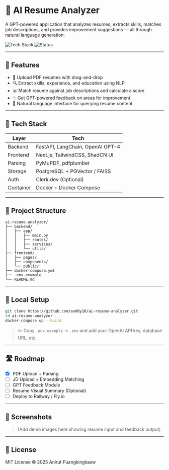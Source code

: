 # 🧠 AI Resume Analyzer

A GPT-powered application that analyzes resumes, extracts skills, matches job descriptions, and provides improvement suggestions — all through natural language generation.

![Tech Stack](https://img.shields.io/badge/Tech-FastAPI%20%7C%20LangChain%20%7C%20OpenAI%20%7C%20React-blue)
![Status](https://img.shields.io/badge/Status-In%20Development-yellow)

---

## 🚀 Features

- 📄 Upload PDF resumes with drag-and-drop
- 🔍 Extract skills, experience, and education using NLP
- 📊 Match resume against job descriptions and calculate a score
- ✨ Get GPT-powered feedback on areas for improvement
- 💬 Natural language interface for querying resume content

---

## 🧱 Tech Stack

| Layer        | Tech                         |
|--------------|-------------------------------|
| Backend      | FastAPI, LangChain, OpenAI GPT-4 |
| Frontend     | Next.js, TailwindCSS, ShadCN UI |
| Parsing      | PyMuPDF, pdfplumber           |
| Storage      | PostgreSQL + PGVector / FAISS |
| Auth         | Clerk.dev (Optional)          |
| Container    | Docker + Docker Compose       |

---

## 📁 Project Structure

```
ai-resume-analyzer/
├── backend/
│   ├── app/
│   │   ├── main.py
│   │   ├── routes/
│   │   ├── services/
│   │   └── utils/
├── frontend/
│   ├── pages/
│   ├── components/
│   └── public/
├── docker-compose.yml
├── .env.example
└── README.md
```

---

## 🧪 Local Setup

```bash
git clone https://github.com/aoddy10/ai-resume-analyzer.git
cd ai-resume-analyzer
docker-compose up --build
```

> ✏️ Copy `.env.example` → `.env` and add your OpenAI API key, database URL, etc.

---

## 🛣️ Roadmap

- [x] PDF Upload + Parsing
- [ ] JD Upload + Embedding Matching
- [ ] GPT Feedback Module
- [ ] Resume Visual Summary (Optional)
- [ ] Deploy to Railway / Fly.io

---

## 📸 Screenshots

> (Add demo images here showing resume input and feedback output)

---

## 📄 License

MIT License © 2025 Anirut Puangkingkaew
